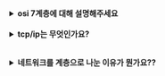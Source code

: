 
<details>
    <summary><b>osi 7계층에 대해 설명해주세요</b></summary>
    <br>
  네트워크에서 통신이 일어나는 과정을 7단계로 나눈 것을 말합니다. 각 계층은 하위 계층을 사용하고 현 계층 기능을 포함하여 상위 계층에 데이터를 전달합니다.
  
  1계층은 물리계층(Physical Layer)으로, 주로 물리적 데이터인 아날로그 신호를 On,Off 같은 전기적 신호로 또는 반대로 변환하는 역할을 합니다. 즉, 데이터 전달의 역할을 합니다. 대표적인 장비는 케이블, 허브 등이 있습니다. 대표적인 장치로는 브리지, 스위치가 있습니다.
  
  2계층은 데이터 링크 계층으로, 물리계층을 통해 송수신되는 정보를 관리하여 같은 네트워크 내의 주변 장치들로 안전하게 전달하는 역할을 합니다. 주로 오류가 감지되면 해당 데이터를 폐기하거나 전송되는 데이터 단위인 프레임에 보내야 하는 장소인 Mac주소를 부여합니다.
  
  3계층은 네트워크 계층으로, 도착지인 호스트에게 ip 번호를 부여하고 ip를 포함한 데이터 단위인 패킷을 도착지 까지 전달하는 최적의 경로를 설정하는 역할을 합니다. 대표적인 장비로는 라우터, L3 스위치, ip 공유기가 있습니다.
  
  4계층은 전송 계층(Transport Layer)으로, 송수신자 간의 신뢰성있고 효율적인 데이터를 전송을 위해 오류검출 및 복구, 데이터 전송량 제어와 중복검사, 세그멘테이션 등을 수행합니다. 최종 도착지인 프로세스를 식별하기 위한 Port 번호가 사용이 되며 대표적인 프로토콜로 TCP/UDP가 존재하며 장비로는 게이트웨이, 로드 밸런서 등이 있습니다.
  
  5계층은 세션계층으로, 응용 프로세스가 통신을 관리하기 위한 방법을 제공하며 세션을 유지, 종료, 전송 중단시 복구 등의 기능이 있습니다.
  
  6계층은 표현 계층(Presentation Layer)으로, 응용 계층에서 Data를 이해할 수 있게 jpeg, gif,TEXT 같은 포맷으로 데이터를 인코딩하거나, 압축 또는 암복호화 하는 역할을 합니다.
  
  마지막 7계층은 응용 계층(Application Layer)으로, Application 프로세스가 Application 서비스를 수행하는데 인터페이스 역할로 프로세스 간의 정보 교환과 네트워크 접속하는 역할을 합니다.
  </details>
<br>
<details>
    <summary><b>tcp/ip는 무엇인가요?</b></summary>
    <br> 
  두 호스트간 네트워크 통신의 표준 프로토콜입니다. OSI 7계층은 주로 이론적인 모델로 TCP / IP는 더 실용적으로 대부분 네트워크에 사용되는 프로토콜입니다.
    
  TCI/IP 프로토콜은 OSI 7계층 상위 3개의 계층을 하나로 묶고, 물리 계층과 데이터 링크 계층을 하나의 네트워크 계층으로 구분하여 총 4개의 계층으로 구성됩니다.
    
  1계층인 네트워크 연결 계층으로 **:** 물리적 연결과 전기 신호의 변환/제어 그리고 데이터단위인 프레임을 MAC 주소를 사용하여 네트워크 기기로 전송하는 역할을 합니다.
    
  2계층인 인터넷 계층은 다른 네트워크와의 통신을 위한 최적 경로와 논리적 주소인 IP주소를 결정합니다.
    
  3계층인 전송 계층은 신뢰성 확보를 위해 전송된 데이터의 세그멘테이션 및 오류/흐름 제어를 합니다. 주요 프로토콜로 TCP와 UDP 가 있습니다.
    
  4계층인 애플리케이션 계층은 사용자에게 제공되는 어플리케이션에서 데이터들을 교환하고 사용할 수 있도록 표준 인터페이스를 제공합니다.
    </details>
<br>
<details>
    <summary><b>네트워크를 계층으로 나눈 이유가 뭔가요??</b></summary>
    <br> 
  우선 통신이 일어나는 과정을 단계별로 파악할 수 있습니다. 또한 각 계층은 독립적인 역할을 할 수 있습니다. 그래서 통신 이상이 발생시 문제가 생긴 단계에만 집중할 수 있습니다. 마지막으로 네트워크 계층도가 아키텍쳐 설계나 이해하는데 표준이 될 수 있습니다.
    </details>
<br>
